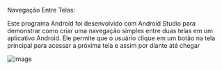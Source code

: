 Navegação Entre Telas:

Este programa Android foi desenvolvido com Android Studio para demonstrar como criar uma navegação simples entre duas telas em um aplicativo Android. Ele permite que o usuário clique em um botão na tela principal para acessar a próxima tela e assim por diante até chegar 

![image](https://github.com/Mataraujo2010/botoes_coloridos/assets/100869628/b1e25560-56c8-4dc7-9bb9-83da668ca294)
